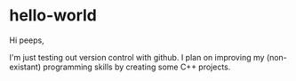 # hello-world

Hi peeps,

I'm just testing out version control with github.
I plan on improving my (non-existant) programming skills by creating some
C++ projects.
